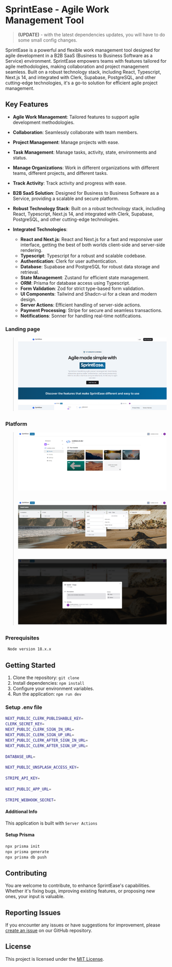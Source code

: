 # SprintEase - Agile Work Management Tool

> **(UPDATE)** - with the latest dependencies updates, you will have to do some small config changes.

SprintEase is a powerful and flexible work management tool designed for agile development in a B2B SaaS (Business to Business Software as a Service) environment. SprintEase empowers teams with features tailored for agile methodologies, making collaboration and project management seamless. Built on a robust technology stack, including React, Typescript, Next.js 14, and integrated with Clerk, Supabase, PostgreSQL, and other cutting-edge technologies, it's a go-to solution for efficient agile project management.

## Key Features

- **Agile Work Management**: Tailored features to support agile development methodologies.
- **Collaboration**: Seamlessly collaborate with team members.
- **Project Management**: Manage projects with ease.
- **Task Management**: Manage tasks, activity, state, environments and status.
- **Manage Organizations**: Work in different organizations with different teams, different projects, and different tasks.
- **Track Activity**: Track activity and progress with ease.
- **B2B SaaS Solution**: Designed for Business to Business Software as a Service, providing a scalable and secure platform.
- **Robust Technology Stack**: Built on a robust technology stack, including React, Typescript, Next.js 14, and integrated with Clerk, Supabase, PostgreSQL, and other cutting-edge technologies.

- **Integrated Technologies**:
  - **React and Next.js**: React and Next.js for a fast and responsive user interface, getting the best of both worlds client-side and server-side rendering.
  - **Typescript**: Typescript for a robust and scalable codebase.
  - **Authentication**: Clerk for user authentication.
  - **Database**: Supabase and PostgreSQL for robust data storage and retrieval.
  - **State Management**: Zustand for efficient state management.
  - **ORM**: Prisma for database access using Typescript.
  - **Form Validation**: Zod for strict type-based form validation.
  - **UI Components**: Tailwind and Shadcn-ui for a clean and modern design.
  - **Server Actions**: Efficient handling of server-side actions.
  - **Payment Processing**: Stripe for secure and seamless transactions.
  - **Notifications**: Sonner for handling real-time notifications.

### Landing page

> <img src="/public/demo-images/landing.png"/>

##

### Platform

> <img src="/public/demo-images/boards.png"/>
>
> ##
>
> <img src="/public/demo-images/board.png"/>
>
> ##
>
> <img src="/public/demo-images/task.png"/>

##

### Prerequisites

```bash
 Node version 18.x.x
```

## Getting Started

1. Clone the repository: `git clone`
2. Install dependencies: `npm install`
3. Configure your environment variables.
4. Run the application: `npm run dev`

### Setup .env file

```bash
NEXT_PUBLIC_CLERK_PUBLISHABLE_KEY=
CLERK_SECRET_KEY=
NEXT_PUBLIC_CLERK_SIGN_IN_URL=
NEXT_PUBLIC_CLERK_SIGN_UP_URL=
NEXT_PUBLIC_CLERK_AFTER_SIGN_IN_URL=
NEXT_PUBLIC_CLERK_AFTER_SIGN_UP_URL=

DATABASE_URL=

NEXT_PUBLIC_UNSPLASH_ACCESS_KEY=

STRIPE_API_KEY=

NEXT_PUBLIC_APP_URL=

STRIPE_WEBHOOK_SECRET=
```

#### Additional Info

This application is built with `Server Actions`

#### Setup Prisma

```bash
npx prisma init
npx prisma generate
npx prisma db push

```

## Contributing

You are welcome to contribute, to enhance SprintEase's capabilities. Whether it's fixing bugs, improving existing features, or proposing new ones, your input is valuable.

## Reporting Issues

If you encounter any issues or have suggestions for improvement, please [create an issue](https://github.com/your-username/sprintease/issues) on our GitHub repository.

## License

This project is licensed under the [MIT License](LICENSE).
